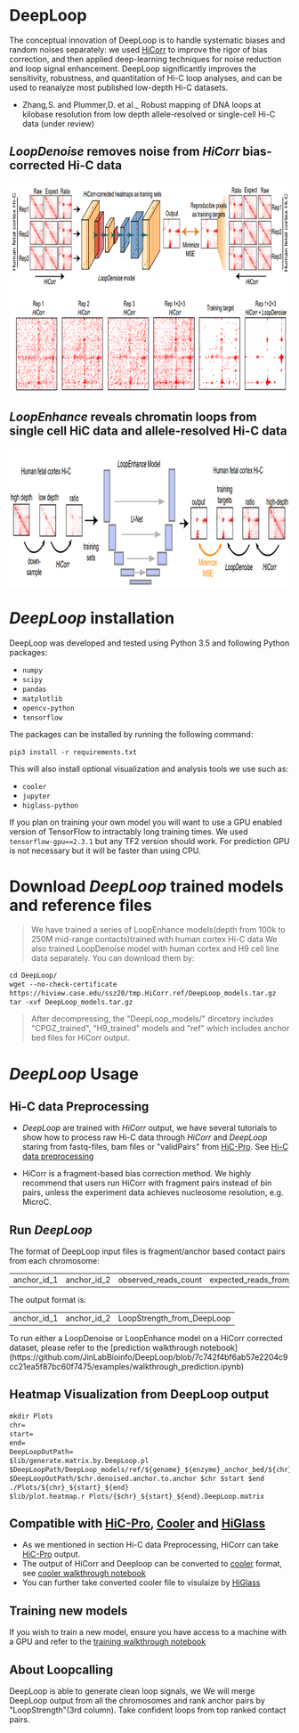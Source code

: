 # DeepLoop
The conceptual innovation of DeepLoop is to handle systematic biases and random noises separately: we used [HiCorr](https://github.com/JinLabBioinfo/HiCorr) to improve the rigor of bias correction, and then applied deep-learning techniques for noise reduction and loop signal enhancement. DeepLoop significantly improves the sensitivity, robustness, and quantitation of Hi-C loop analyses, and can be used to reanalyze most published low-depth Hi-C datasets. 
* Zhang,S. and Plummer,D. et al._ Robust mapping of DNA loops at kilobase resolution from low depth allele-resolved or single-cell Hi-C data (under review)
## *LoopDenoise* removes noise from *HiCorr* bias-corrected Hi-C data
<p align="center">
<img align="center" src="https://github.com/JinLabBioinfo/DeepLoop/blob/master/images/LoopDenoise.PNG" width="900" height="380">
</p>


## *LoopEnhance* reveals chromatin loops from single cell HiC data and allele-resolved Hi-C data
<p align="center">
<img align="center" src="https://github.com/JinLabBioinfo/DeepLoop/blob/master/images/LoopEnhance.PNG" width="1000" height="250">
</p>

# *DeepLoop* installation

DeepLoop was developed and tested using Python 3.5 and following Python packages:

* `numpy`
* `scipy`
* `pandas`
* `matplotlib`
* `opencv-python`
* `tensorflow`

The packages can be installed by running the following command:

`pip3 install -r requirements.txt`

This will also install optional visualization and analysis tools we use such as:

* `cooler`
* `jupyter`
* `higlass-python`

If you plan on training your own model you will want to use a GPU enabled version of TensorFlow to intractably long training times.  We used `tensorflow-gpu==2.3.1` but any TF2 version should work.  For prediction GPU is not necessary but it will be faster than using CPU.

# Download *DeepLoop* trained models and reference files
>We have trained a series of LoopEnhance models(depth from 100k to 250M mid-range contacts)trained with human cortex Hi-C data
>We also trained LoopDenoise model with human cortex and H9 cell line data separately. 
You can download them by:
```
cd DeepLoop/
wget --no-check-certificate https://hiview.case.edu/ssz20/tmp.HiCorr.ref/DeepLoop_models.tar.gz
tar -xvf DeepLoop_models.tar.gz
```
> After decompressing, the "DeepLoop_models/" dircetory includes "CPGZ_trained", "H9_trained" models and "ref" which includes anchor bed files for HiCorr output.
# *DeepLoop* Usage

## Hi-C data Preprocessing
- *DeepLoop* are trained with *HiCorr* output, we have several tutorials to show how to process raw Hi-C data through *HiCorr* and *DeepLoop* staring from fastq-files, bam files or "validPairs" from [HiC-Pro](https://github.com/nservant/HiC-Pro). 
See [Hi-C data preprocessing](https://github.com/shanshan950/Hi-C-data-preprocess)

- HiCorr is a fragment-based bias correction method. We highly recommend that users run HiCorr with fragment pairs instead of bin pairs, unless the experiment data achieves nucleosome resolution, e.g. MicroC. 

## Run *DeepLoop*
The format of DeepLoop input files is fragment/anchor based contact pairs from each chromosome:
<table><tr><td>anchor_id_1</td> <td>anchor_id_2</td> <td>observed_reads_count</td> <td>expected_reads_from_HiCorr</td></tr>  </table>
The output format is:
<table><tr><td>anchor_id_1</td> <td>anchor_id_2</td> <td>LoopStrength_from_DeepLoop</td></tr>  </table>
To run either a LoopDenoise or LoopEnhance model on a HiCorr corrected dataset, please refer to the [prediction walkthrough notebook](https://github.com/JinLabBioinfo/DeepLoop/blob/7c742f4bf6ab57e2204c9cc21ea5f87bc60f7475/examples/walkthrough_prediction.ipynb)

## Heatmap Visualization from DeepLoop output
```
mkdir Plots
chr=
start=
end=
DeepLoopOutPath=
$lib/generate.matrix.by.DeepLoop.pl $DeepLoopPath/DeepLoop_models/ref/${genome}_${enzyme}_anchor_bed/${chr}.bed $DeepLoopOutPath/$chr.denoised.anchor.to.anchor $chr $start $end ./Plots/${chr}_${start}_${end}
$lib/plot.heatmap.r Plots/{$chr}_${start}_${end}.DeepLoop.matrix

```
## Compatible with [HiC-Pro](https://github.com/nservant/HiC-Pro), [Cooler](https://github.com/open2c/cooler) and [HiGlass](http://higlass.io/)
- As we mentioned in section Hi-C data Preprocessing, HiCorr can take [HiC-Pro](https://github.com/nservant/HiC-Pro) output. 
- The output of HiCorr and Deeploop can be converted to [cooler](https://github.com/open2c/cooler) format, see [cooler walkthrough notebook](https://github.com/JinLabBioinfo/DeepLoop/blob/7c742f4bf6ab57e2204c9cc21ea5f87bc60f7475/examples/walkthrough_cooler.ipynb)
- You can further take converted cooler file to visulaize by  [HiGlass](http://higlass.io/)

## Training new models

If you wish to train a new model, ensure you have access to a machine with a GPU and refer to the [training walkthrough notebook](https://github.com/JinLabBioinfo/DeepLoop/blob/7c742f4bf6ab57e2204c9cc21ea5f87bc60f7475/examples/walkthrough_training.ipynb)

## About Loopcalling
DeepLoop is able to generate clean loop signals, we We will merge DeepLoop output from all the chromosomes and rank anchor pairs by "LoopStrength"(3rd column). Take confident loops from top ranked contact pairs.
